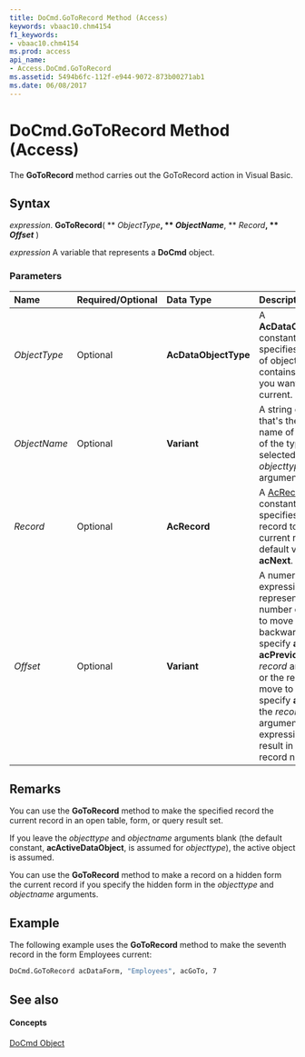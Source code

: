 ```yaml
---
title: DoCmd.GoToRecord Method (Access)
keywords: vbaac10.chm4154
f1_keywords:
- vbaac10.chm4154
ms.prod: access
api_name:
- Access.DoCmd.GoToRecord
ms.assetid: 5494b6fc-112f-e944-9072-873b00271ab1
ms.date: 06/08/2017
---
```



# DoCmd.GoToRecord Method (Access)

The **GoToRecord** method carries out the GoToRecord action in Visual Basic.


## Syntax

 _expression_. **GoToRecord**( ** _ObjectType_**, ** _ObjectName_**, ** _Record_**, ** _Offset_** )

 _expression_ A variable that represents a **DoCmd** object.


### Parameters



|**Name**|**Required/Optional**|**Data Type**|**Description**|
|:-----|:-----|:-----|:-----|
| _ObjectType_|Optional|**AcDataObjectType**|A **AcDataObjectType** constant that specifies the type of object that contains the record you want to make current.|
| _ObjectName_|Optional|**Variant**|A string expression that's the valid name of an object of the type selected by the  _objecttype_ argument.|
| _Record_|Optional|**AcRecord**|A [AcRecord](acrecord-enumeration-access.md) constant that specifies the record to make the current record. The default value is **acNext**.|
| _Offset_|Optional|**Variant**|A numeric expression that represents the number of records to move forward or backward if you specify **acNext** or **acPrevious** for the _record_ argument, or the record to move to if you specify **acGoTo** for the _record_ argument. The expression must result in a valid record number.|

## Remarks

You can use the **GoToRecord** method to make the specified record the current record in an open table, form, or query result set.

If you leave the  _objecttype_ and _objectname_ arguments blank (the default constant, **acActiveDataObject**, is assumed for _objecttype_), the active object is assumed.

You can use the **GoToRecord** method to make a record on a hidden form the current record if you specify the hidden form in the _objecttype_ and _objectname_ arguments.


## Example

The following example uses the **GoToRecord** method to make the seventh record in the form Employees current:


```vb
DoCmd.GoToRecord acDataForm, "Employees", acGoTo, 7
```


## See also


#### Concepts


[DoCmd Object](docmd-object-access.md)

